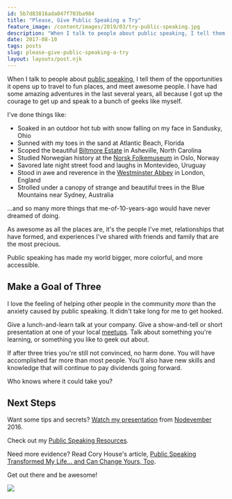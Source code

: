 ```yaml
---
id: 5b7d83816ada047f703ba984
title: "Please, Give Public Speaking a Try"
feature_image: /content/images/2019/03/try-public-speaking.jpg
description: "When I talk to people about public speaking, I tell them of the opportunities it opens up to travel to fun places, and meet awesome people.…"
date: 2017-08-10
tags: posts
slug: please-give-public-speaking-a-try
layout: layouts/post.njk
---
```


When I talk to people about [public speaking](https://www.youtube.com/watch?v=aPSvHT9USO8), I tell them of the opportunities it opens up to travel to fun places, and meet awesome people. I have had some amazing adventures in the last several years, all because I got up the courage to get up and speak to a bunch of geeks like myself.

I've done things like:

* Soaked in an outdoor hot tub with snow falling on my face in Sandusky, Ohio
* Sunned with my toes in the sand at Atlantic Beach, Florida
* Scoped the beautiful [Biltmore Estate](http://www.biltmore.com/) in Asheville, North Carolina
* Studied Norwegian history at the [Norsk Folkemuseum](http://norskfolkemuseum.no/en/) in Oslo, Norway
* Savored late night street food and laughs in Montevideo, Uruguay
* Stood in awe and reverence in the [Westminster Abbey](http://www.westminster-abbey.org/) in London, England
* Strolled under a canopy of strange and beautiful trees in the Blue Mountains near Sydney, Australia

...and so many more things that me-of-10-years-ago would have never dreamed of doing.

As awesome as all the places are, it's the people I've met, relationships that have formed, and experiences I've shared with friends and family that are the most precious.

Public speaking has made my world bigger, more colorful, and more accessible.

## Make a Goal of Three

I love the feeling of helping other people in the community _more_ than the anxiety caused by public speaking. It didn't take long for me to get hooked.

Give a lunch-and-learn talk at your company. Give a show-and-tell or short presentation at one of your local [meetups](https://www.meetup.com/). Talk about something you're learning, or something you like to geek out about.

If after three tries you're still not convinced, no harm done. You will have accomplished far more than most people. You'll also have new skills and knowledge that will continue to pay dividends going forward.

Who knows where it could take you?

## Next Steps

Want some tips and secrets? [Watch my presentation](https://youtu.be/aPSvHT9USO8) from [Nodevember](http://nodevember.org/) 2016.

Check out my [Public Speaking Resources](https://github.com/reverentgeek/public-speaking/blob/master/README.md).

Need more evidence? Read Cory House's article, [Public Speaking Transformed My Life... and Can Change Yours, Too](https://medium.freecodecamp.org/public-speaking-transformed-my-life-and-can-change-yours-too-ca8acdbcc188).

Get out there and be awesome!

![](/content/images/2017/08/you-dont-need-permission-2.jpg)
